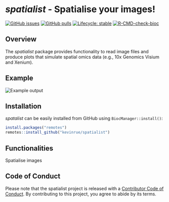 # _spatialist_ - Spatialise your images!

<!-- badges: start -->
[![GitHub issues](https://img.shields.io/github/issues/kevinrue/spatialist)](https://github.com/kevinrue/spatialist/issues)
[![GitHub pulls](https://img.shields.io/github/issues-pr/kevinrue/spatialist)](https://github.com/kevinrue/spatialist/pulls)
[![Lifecycle: stable](https://img.shields.io/badge/lifecycle-stable-green.svg)](https://lifecycle.r-lib.org/articles/stages.html#stable)
[![R-CMD-check-bioc](https://github.com/kevinrue/spatialist/workflows/R-CMD-check-bioc/badge.svg)](https://github.com/kevinrue/spatialist/actions)

<!-- badges: end -->

## Overview

The _spatialist_ package provides functionality to read image files
and produce plots that simulate spatial omics data
(e.g., 10x Genomics Visium and Xenium).

## Example

![Example output](https://kevinrue.github.io/spatialist/articles/spatialist_files/figure-html/unnamed-chunk-11-1.png)

## Installation

_spatalist_ can be easily installed from GitHub using `BiocManager::install()`:

```r
install.packages("remotes")
remotes::install_github("kevinrue/spatialist")
```

## Functionalities

Spatialise images

## Code of Conduct
  
Please note that the spatialist project is released with a [Contributor Code of Conduct](https://contributor-covenant.org/version/2/0/CODE_OF_CONDUCT.html). By contributing to this project, you agree to abide by its terms.
